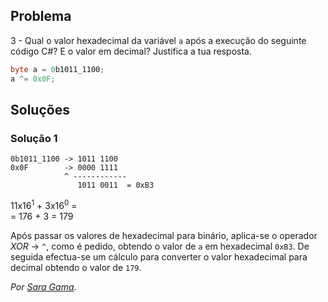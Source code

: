 ## Problema

3 - Qual o valor hexadecimal da variável `a` após a execução do seguinte código
C#? E o valor em decimal? Justifica a tua resposta.

```cs
byte a = 0b1011_1100;
a ^= 0x0F;
```

## Soluções

### Solução 1

```text
0b1011_1100 -> 1011 1100
0x0F	    -> 0000 1111
	        ^ ------------
               1011 0011  = 0xB3
```
 
11x16<sup>1</sup> + 3x16<sup>0</sup> =  
= 176 + 3
= 179

Após passar os valores de hexadecimal para binário,
aplica-se o operador *XOR* -> `^`, como é pedido,
obtendo o valor de `a` em hexadecimal `0xB3`. 
De seguida efectua-se um cálculo para converter o valor hexadecimal 
para decimal obtendo o valor de `179`.

*Por [Sara Gama](https://github.com/serapinta).*
